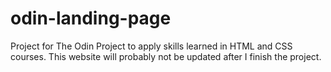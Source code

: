 # odin-landing-page
Project for The Odin Project to apply skills learned in HTML and CSS courses.
This website will probably not be updated after I finish the project.
